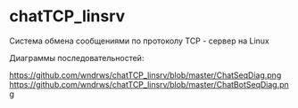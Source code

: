# chatTCP_linsrv
Система обмена сообщениями по протоколу TCP - сервер на Linux

Диаграммы последовательностей:

https://github.com/wndrws/chatTCP_linsrv/blob/master/ChatSeqDiag.png
https://github.com/wndrws/chatTCP_linsrv/blob/master/ChatBotSeqDiag.png
